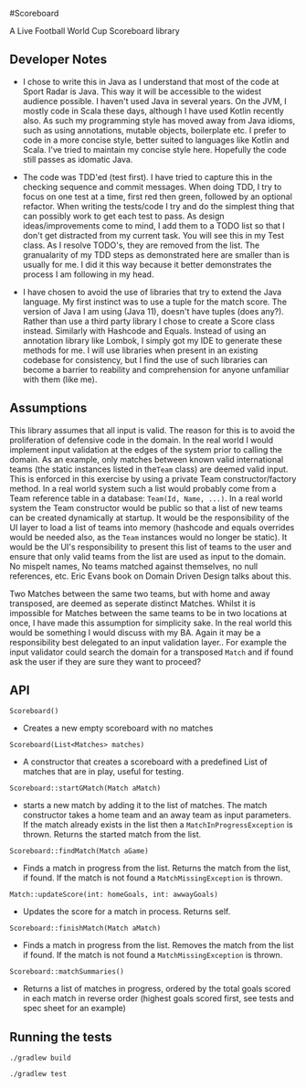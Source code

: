 #Scoreboard

A Live Football World Cup Scoreboard library

## Developer Notes

- I chose to write this in Java as I understand that most of the code at Sport Radar is Java.  This way it will be accessible to the widest audience possible. I haven't used Java in several years. On the JVM, I mostly code in Scala these days, although I have used Kotlin recently also. As such my programming style has moved away from Java idioms, such as using annotations, mutable objects, boilerplate etc. I prefer to code in a more concise style, better suited to languages like Kotlin and Scala. I've tried to maintain my concise style here. Hopefully the code still passes as idomatic Java.


- The code was TDD'ed (test first). I have tried to capture this in the checking sequence and commit messages. When doing TDD, I try to focus on one test at a time, first red then green, followed by an optional refactor. When writing the tests/code I try and do the simplest thing that can possibly work to get each test to pass. As design ideas/improvements come to mind, I add them to a TODO list so that I don't get distracted from my current task. You will see this in my Test class. As I resolve TODO's, they are removed from the list. The granualarity of my TDD steps as demonstrated here are smaller than is usually for me. I did it this way because it better demonstrates the process I am following in my head. 


- I have chosen to avoid the use of libraries that try to extend the Java language. My first instinct was to use a tuple for the match score. The version of Java I am using (Java 11), doesn't have tuples (does any?). Rather than use a third party library I chose to create a Score class instead. Similarly with Hashcode and Equals.  Instead of using an annotation library like Lombok, I simply got my IDE to generate these methods for me. I will use libraries when present in an existing codebase for consistency, but I find the use of such libraries can become a barrier to reability and comprehension for anyone unfamiliar with them (like me).

 
## Assumptions

This library assumes that all input is valid. The reason for this is to avoid the proliferation of defensive code in the domain. In the real world I would implement input validation at the edges of the system prior to calling the domain. As an example, only matches between known valid international teams (the static instances listed in the`Team` class) are deemed valid input. This is enforced in this exercise by using a private Team constructor/factory method. In a real world system such a list would probably come from a Team reference table in a database: `Team(Id, Name, ...)`. In a real world system the Team constructor would be public so that a list of new teams can be created dynamically at startup. It would be the responsibility of the UI layer to load a list of teams into memory (hashcode and equals overrides would be needed also, as the `Team` instances would no longer be static). It would be the UI's responsibility to present this list of teams to the user and ensure that only valid teams from the list are used as input to the domain. No mispelt names, No teams matched against themselves, no null references, etc. Eric Evans book on Domain Driven Design talks about this.

Two Matches between the same two teams, but with home and away transposed, are deemed as seperate distinct Matches. Whilst it is impossible for Matches between the same teams to be in two locations at once, I have made this assumption for simplicity sake. In the real world this would be something I would discuss with my BA. Again it may be a responsibility best delegated to an input validation layer.. For example the input validator could search the domain for a transposed `Match` and if found ask the user if they are sure they want to proceed?

## API
 
`Scoreboard()` 
 - Creates a new empty scoreboard with no matches


`Scoreboard(List<Matches> matches)`

- A constructor that creates a scoreboard with a predefined List of matches that are in play, useful for testing.

`Scoreboard::startGMatch(Match aMatch)` 
- starts a new match by adding it to the list of matches. The match constructor takes a home team and an away team as input parameters. If the match already exists in the list then a `MatchInProgressException` is thrown. Returns the started match from the list.

`Scoreboard::findMatch(Match aGame)`  
- Finds a match in progress from the list. Returns the match from the list, if found. If the match is not found a `MatchMissingException` is thrown.

`Match::updateScore(int: homeGoals, int: awwayGoals)` 
- Updates the score for a match in process. Returns self.

`Scoreboard::finishMatch(Match aMatch)`  
- Finds a match in progress from the list. Removes the match from the list if found. If the match is not found a `MatchMissingException` is thrown.

`Scoreboard::matchSummaries()` 
- Returns a list of matches in progress, ordered by the total goals scored in each match in reverse order (highest goals scored first, see tests and spec sheet for an example)


## Running the tests
```` shell
./gradlew build

./gradlew test




